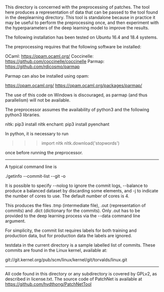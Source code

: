 This directory is concerned with the preprocessing of patches.  The tool
here produces a representation of data that can be passed to the tool found
in the deeplearning directory.  This tool is standalone because in practice
it may be useful to perform the preprocessing once, and then experiment
with the hyperparameters of the deep learning model to improve the results.

The following installation has been tested on Ubuntu 16.4 and 18.4 systems.

The preprocessing requires that the following software be installed:

OCaml: https://opam.ocaml.org/
Coccinelle: https://github.com/coccinelle/coccinelle
Parmap: https://github.com/rdicosmo/parmap

Parmap can also be installed using opam:

https://opam.ocaml.org/
https://opam.ocaml.org/packages/parmap/

The use of this code on Windows is discouraged, as parmap (and thus
parallelism) will not be available.

The preprocessor assumes the availability of python3 and the following
python3 libraries.

nltk: pip3 install nltk
enchant: pip3 install pyenchant

In python, it is necessary to run

>>> import nltk
>>> nltk.download('stopwords')

once before running the preprocessor.

---------------------------------

A typical command line is

   ./getinfo --commit-list <commit list> --git <git path> -o <prefix>

It is possible to specify --nolog to ignore the commit logs, --balance to
produce a balanced dataset by discarding some elements, and -j to indicate
the number of cores to use.  The default number of cores is 4.

This produces the files <prefix>.tmp (intermediate file), <prefix>.out
(representation of commits) and <prefix>.dict (dictionary for the commits).
Only <prefix>.out has to be provided to the deep learning process via the
--data command line argument.

For simplicity, the commit list requires labels for both training and
production data, but for production data the labels are ignored.

testdata in the current directory is a sample labelled list of commits.  These
commits are found in the Linux kernel, available at:

git://git.kernel.org/pub/scm/linux/kernel/git/torvalds/linux.git



---------------------------------

All code found in this directory or any subdirectory is covered by GPLv2,
as described in license.txt.
The source code of PatchNet is available at
https://github.com/hvdthong/PatchNetTool
